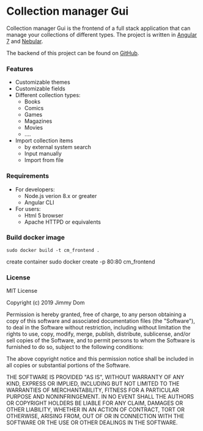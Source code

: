   

# Collection manager Gui

Collection manager Gui is the frontend of a full stack application that can manage your collections of different types. The project is written in [Angular 7](https://angular.io/) and [Nebular](https://akveo.github.io/nebular/).

The backend of this project can be found on [GitHub](https://github.com/lonelobo0070/Collection-Manager-Backend).
  

### Features
- Customizable themes
- Customizable fields
- Different collection types:
	- Books
	- Comics
	- Games
	- Magazines
	- Movies
	- ....
- Import collection items
	- by external system search
	- Input manually
	- Import from file

 

### Requirements
- For developers:
	- Node.js verion 8.x or greater
	- Angular CLI
- For users:
	- Html 5 browser
	- Apache HTTPD or equivalents

### Build docker image
	sudo docker build -t cm_frontend .


create container
sudo docker create -p 80:80 cm_frontend


 ### License
 MIT License

Copyright (c) 2019 Jimmy Dom

Permission is hereby granted, free of charge, to any person obtaining a copy
of this software and associated documentation files (the "Software"), to deal
in the Software without restriction, including without limitation the rights
to use, copy, modify, merge, publish, distribute, sublicense, and/or sell
copies of the Software, and to permit persons to whom the Software is
furnished to do so, subject to the following conditions:

The above copyright notice and this permission notice shall be included in all
copies or substantial portions of the Software.

THE SOFTWARE IS PROVIDED "AS IS", WITHOUT WARRANTY OF ANY KIND, EXPRESS OR
IMPLIED, INCLUDING BUT NOT LIMITED TO THE WARRANTIES OF MERCHANTABILITY,
FITNESS FOR A PARTICULAR PURPOSE AND NONINFRINGEMENT. IN NO EVENT SHALL THE
AUTHORS OR COPYRIGHT HOLDERS BE LIABLE FOR ANY CLAIM, DAMAGES OR OTHER
LIABILITY, WHETHER IN AN ACTION OF CONTRACT, TORT OR OTHERWISE, ARISING FROM,
OUT OF OR IN CONNECTION WITH THE SOFTWARE OR THE USE OR OTHER DEALINGS IN THE
SOFTWARE.